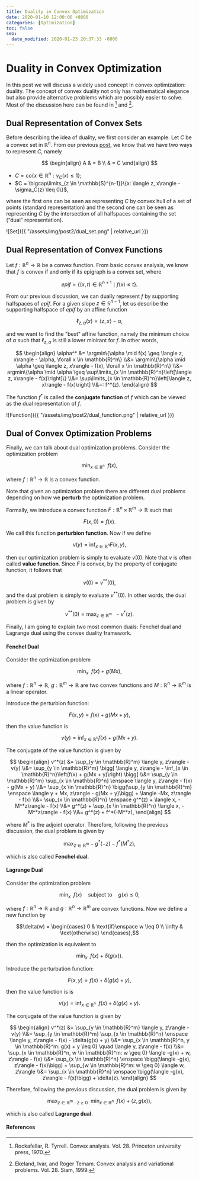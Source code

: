 ```yaml
---
title: Duality in Convex Optimization
date: 2020-01-10 12:00:00 +0800
categories: [Optimization]
toc: false
seo:
  date_modified: 2020-01-23 20:37:33 -0800
---
```

# Duality in Convex Optimization

In this post we will discuss a widely used concept in convex optimization: duality. The concept of convex duality not only has mathematical elegance but also provide alternative problems which are possibly easier to solve. Most of the discussion here can be found in [^1] and [^2].

## Dual Representation of Convex Sets

Before describing the idea of duality, we first consider an example. Let $C$ be a convex set in $\mathbb{R}^n$. From our previous [post](https://zhenanf.blot.im/function-perspective-of-convex-sets-introduction-to-gauge-and-support-functions), we know that we have two ways to represent $C$, namely

$$ \begin{align} A & = B \\ & = C \end{align} $$

* $C = \text{co}\{x \in \mathbb{R}^n: \gamma_C(x) \leq 1\}$; 
* $C = \bigcap\limits_{z \in \mathbb{S}^{n-1}}\{x: \langle z, x\rangle - \sigma_C(z) \leq 0\}$,

where the first one can be seen as representing $C$ by convex hull of a set of points (standard representation) and the second one can be seen as representing $C$ by the intersection of all halfspaces containing the set (“dual” representation). 

![Set]({{ "/assets/img/post2/dual_set.png" | relative_url }})
 

## Dual Representation of Convex Functions
Let $f: \mathbb{R}^n \to \mathbb{R}$ be a convex function. From basic convex analysis, we know that $f$ is convex if and only if its epigraph is a convex set, where 

$$epif = \{(x, t) \in \mathbb{R}^{n + 1} \mid f(x) \leq t\}.$$

From our previous discussion, we can dually represent $f$ by supporting halfspaces of $epif$. For a given slope $z \in \mathbb{S}^{n - 1}$, let us describe the supporting halfspace of $epif$ by an affine function 

$$\ell_{z, \alpha}(x) = \langle z, x\rangle - \alpha,$$ 

and we want to find the "best" affine function, namely the minimum choice of $\alpha$ such that $\ell_{z, \alpha}$ is still a lower minirant for $f$. In other words,  

$$
\begin{align}
 \alpha^* &= \argmin\{\alpha \mid f(x) \geq \langle z, x\rangle - \alpha, \forall x \in \mathbb{R}^n\} 
 \\&= \argmin\{\alpha \mid \alpha \geq \langle z, x\rangle - f(x), \forall x \in \mathbb{R}^n\}
 \\&= argmin\{\alpha \mid \alpha \geq \sup\limits_{x \in \mathbb{R}^n}\left[\langle z, x\rangle - f(x)\right]\}
 \\&= \sup\limits_{x \in \mathbb{R}^n}\left[\langle z, x\rangle - f(x)\right]
 \\&=: f^*(z).
\end{align}
$$ 

The function $f^*$ is called the **conjugate function** of $f$ which can be viewed as the dual representation of $f$.  

![Function]({{ "/assets/img/post2/dual_function.png" | relative_url }})

## Dual of Convex Optimization Problems
Finally, we can talk about dual optimization problems. Consider the optimization problem 

$$\min_{x \in \mathbb{R}^n} \enspace f(x),$$ 

where $f: \mathbb{R}^n \to \mathbb{R}$ is a convex function. 

Note that given an optimization problem there are different dual problems depending on how we **perturb** the optimization problem. 

Formally, we introduce a convex function $F: \mathbb{R}^n \times \mathbb{R}^m \to \mathbb{R}$ such that 

$$F(x, 0) = f(x).$$ 

We call this function **perturbion function**. Now if we define 

$$v(y) = \inf_{x \in \mathbb{R}^n} F(x, y),$$ 

then our optimization problem is simply to evaluate $v(0)$. Note that $v$ is often called **value function**. Since $F$ is convex, by the property of conjugate function, it follows that 

$$v(0) = v^{**}(0),$$ 

and the dual problem is simply to evaluate $v^{**}(0)$. In other words, the dual problem is given by 

$$v^{**}(0) = \max_{z \in \mathbb{R}^m}\enspace -v^*(z).$$

Finally, I am going to explain two most common duals: Fenchel dual and Lagrange dual using the convex duality framework.

#### Fenchel Dual
Consider the optimization problem 

$$\min_{x} \enspace f(x) + g(Mx),$$

where $f: \mathbb{R}^n \to \mathbb{R}$, $g: \mathbb{R}^m \to \mathbb{R}$ are two convex functions and $M: \mathbb{R}^n \to \mathbb{R}^m$ is a linear operator. 

Introduce the perturbion function: 

$$F(x, y) = f(x) + g(Mx + y),$$ 

then the value function is 

$$v(y) = \inf_{x \in \mathbb{R}^n}f(x) + g(Mx + y).$$ 

The conjugate of the value function is given by

$$
\begin{align}
 v^*(z) &= \sup_{y \in \mathbb{R}^m} \langle y, z\rangle - v(y)
 \\&= \sup_{y \in \mathbb{R}^m} \bigg[ \langle y, z\rangle - \inf_{x \in \mathbb{R}^n}\left(f(x) + g(Mx + y)\right) \bigg]
 \\&= \sup_{y \in \mathbb{R}^m} \sup_{x \in \mathbb{R}^n} \enspace \langle y, z\rangle - f(x) - g(Mx + y)
 \\&= \sup_{x \in \mathbb{R}^n} \bigg(\sup_{y \in \mathbb{R}^m} \enspace \langle y + Mx, z\rangle - g(Mx + y)\bigg) + \langle -Mx, z\rangle - f(x)
 \\&= \sup_{x \in \mathbb{R}^n} \enspace g^*(z) + \langle x, -M^*z\rangle - f(x)
 \\&= g^*(z) + \sup_{x \in \mathbb{R}^n} \langle x, -M^*z\rangle - f(x)
 \\&= g^*(z) + f^*(-M^*z),
\end{align}
$$

where $M^*$ is the adjoint operator. Therefore, following the previous discussion, the dual problem is given by 

$$\max_{z \in \mathbb{R}^m} - g^*(-z) - f^*(M^*z),$$ 

which is also called **Fenchel dual**.

#### Lagrange Dual
Consider the optimization problem

$$\min_{x} \enspace f(x) \quad\text{subject to}\quad g(x) \leq 0,$$ 

where $f: \mathbb{R}^n \to \mathbb{R}$ and $g: \mathbb{R}^n \to \mathbb{R}^m$ are convex functions. Now we define a new function by 

$$\delta(w) =
  \begin{cases}
        0 & \text{if}\enspace w \leq 0 \\
        \infty & \text{otherwise}
  \end{cases},$$ 

then the optimization is equivalent to 

$$\min_{x} \enspace f(x) + \delta(g(x)).$$ 

Introduce the perturbation function: 

$$F(x, y) = f(x) + \delta(g(x) + y),$$ 

then the value function is is 

$$v(y) = \inf_{x \in \mathbb{R}^n} \enspace f(x) + \delta(g(x) + y).$$

The conjugate of the value function is given by

$$
\begin{align}
 v^*(z) &= \sup_{y \in \mathbb{R}^m} \langle y, z\rangle - v(y)
 \\&= \sup_{y \in \mathbb{R}^m} \sup_{x \in \mathbb{R}^n} \enspace \langle y, z\rangle - f(x) - \delta(g(x) + y)
 \\&= \sup_{x \in \mathbb{R}^n, y \in \mathbb{R}^m: g(x) + y \leq 0} \quad \langle y, z\rangle - f(x)
 \\&= \sup_{x \in \mathbb{R}^n, w \in \mathbb{R}^m: w \geq 0} \langle -g(x) + w, z\rangle - f(x)
 \\&= \sup_{x \in \mathbb{R}^n} \enspace \bigg(\langle -g(x), z\rangle - f(x)\bigg) + \sup_{w \in \mathbb{R}^m: w \geq 0} \langle w, z\rangle
 \\&= \sup_{x \in \mathbb{R}^n} \enspace \bigg(\langle -g(x), z\rangle - f(x)\bigg) + \delta(z).
\end{align}
$$

Therefore, following the previous discussion, the dual problem is given by 

$$
\max_{z \in \mathbb{R}^m: z \geq 0} \enspace \min_{x \in \mathbb{R}^n} \enspace f(x) + \langle z, g(x)\rangle,
$$

which is also called **Lagrange dual**.

#### References
[^1]: Rockafellar, R. Tyrrell. Convex analysis. Vol. 28. Princeton university press, 1970.
[^2]: Ekeland, Ivar, and Roger Temam. Convex analysis and variational problems. Vol. 28. Siam, 1999.